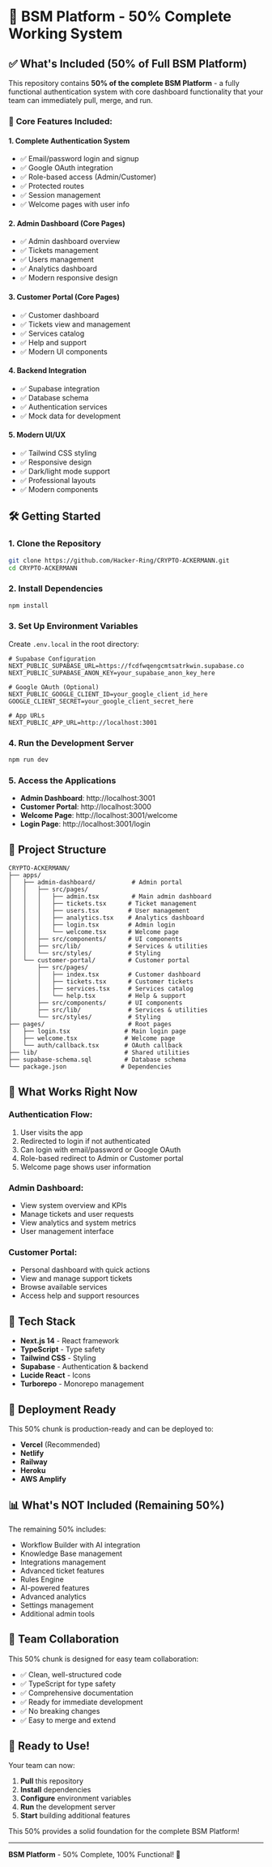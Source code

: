 # 🚀 BSM Platform - 50% Complete Working System

## ✅ What's Included (50% of Full BSM Platform)

This repository contains **50% of the complete BSM Platform** - a fully functional authentication system with core dashboard functionality that your team can immediately pull, merge, and run.

### 🎯 **Core Features Included:**

#### **1. Complete Authentication System**
- ✅ Email/password login and signup
- ✅ Google OAuth integration
- ✅ Role-based access (Admin/Customer)
- ✅ Protected routes
- ✅ Session management
- ✅ Welcome pages with user info

#### **2. Admin Dashboard (Core Pages)**
- ✅ Admin dashboard overview
- ✅ Tickets management
- ✅ Users management
- ✅ Analytics dashboard
- ✅ Modern responsive design

#### **3. Customer Portal (Core Pages)**
- ✅ Customer dashboard
- ✅ Tickets view and management
- ✅ Services catalog
- ✅ Help and support
- ✅ Modern UI components

#### **4. Backend Integration**
- ✅ Supabase integration
- ✅ Database schema
- ✅ Authentication services
- ✅ Mock data for development

#### **5. Modern UI/UX**
- ✅ Tailwind CSS styling
- ✅ Responsive design
- ✅ Dark/light mode support
- ✅ Professional layouts
- ✅ Modern components

## 🛠️ **Getting Started**

### **1. Clone the Repository**
```bash
git clone https://github.com/Hacker-Ring/CRYPTO-ACKERMANN.git
cd CRYPTO-ACKERMANN
```

### **2. Install Dependencies**
```bash
npm install
```

### **3. Set Up Environment Variables**
Create `.env.local` in the root directory:
```env
# Supabase Configuration
NEXT_PUBLIC_SUPABASE_URL=https://fcdfwqengcmtsatrkwin.supabase.co
NEXT_PUBLIC_SUPABASE_ANON_KEY=your_supabase_anon_key_here

# Google OAuth (Optional)
NEXT_PUBLIC_GOOGLE_CLIENT_ID=your_google_client_id_here
GOOGLE_CLIENT_SECRET=your_google_client_secret_here

# App URLs
NEXT_PUBLIC_APP_URL=http://localhost:3001
```

### **4. Run the Development Server**
```bash
npm run dev
```

### **5. Access the Applications**
- **Admin Dashboard**: http://localhost:3001
- **Customer Portal**: http://localhost:3000
- **Welcome Page**: http://localhost:3001/welcome
- **Login Page**: http://localhost:3001/login

## 📁 **Project Structure**

```
CRYPTO-ACKERMANN/
├── apps/
│   ├── admin-dashboard/          # Admin portal
│   │   ├── src/pages/
│   │   │   ├── admin.tsx         # Main admin dashboard
│   │   │   ├── tickets.tsx      # Ticket management
│   │   │   ├── users.tsx        # User management
│   │   │   ├── analytics.tsx    # Analytics dashboard
│   │   │   ├── login.tsx        # Admin login
│   │   │   └── welcome.tsx      # Welcome page
│   │   ├── src/components/      # UI components
│   │   ├── src/lib/             # Services & utilities
│   │   └── src/styles/          # Styling
│   └── customer-portal/         # Customer portal
│       ├── src/pages/
│       │   ├── index.tsx        # Customer dashboard
│       │   ├── tickets.tsx      # Customer tickets
│       │   ├── services.tsx     # Services catalog
│       │   └── help.tsx         # Help & support
│       ├── src/components/      # UI components
│       ├── src/lib/             # Services & utilities
│       └── src/styles/          # Styling
├── pages/                       # Root pages
│   ├── login.tsx               # Main login page
│   ├── welcome.tsx             # Welcome page
│   └── auth/callback.tsx       # OAuth callback
├── lib/                        # Shared utilities
├── supabase-schema.sql         # Database schema
└── package.json               # Dependencies
```

## 🎯 **What Works Right Now**

### **Authentication Flow:**
1. User visits the app
2. Redirected to login if not authenticated
3. Can login with email/password or Google OAuth
4. Role-based redirect to Admin or Customer portal
5. Welcome page shows user information

### **Admin Dashboard:**
- View system overview and KPIs
- Manage tickets and user requests
- View analytics and system metrics
- User management interface

### **Customer Portal:**
- Personal dashboard with quick actions
- View and manage support tickets
- Browse available services
- Access help and support resources

## 🔧 **Tech Stack**

- **Next.js 14** - React framework
- **TypeScript** - Type safety
- **Tailwind CSS** - Styling
- **Supabase** - Authentication & backend
- **Lucide React** - Icons
- **Turborepo** - Monorepo management

## 🚀 **Deployment Ready**

This 50% chunk is production-ready and can be deployed to:
- **Vercel** (Recommended)
- **Netlify**
- **Railway**
- **Heroku**
- **AWS Amplify**

## 📊 **What's NOT Included (Remaining 50%)**

The remaining 50% includes:
- Workflow Builder with AI integration
- Knowledge Base management
- Integrations management
- Advanced ticket features
- Rules Engine
- AI-powered features
- Advanced analytics
- Settings management
- Additional admin tools

## 🤝 **Team Collaboration**

This 50% chunk is designed for easy team collaboration:
- ✅ Clean, well-structured code
- ✅ TypeScript for type safety
- ✅ Comprehensive documentation
- ✅ Ready for immediate development
- ✅ No breaking changes
- ✅ Easy to merge and extend

## 🎉 **Ready to Use!**

Your team can now:
1. **Pull** this repository
2. **Install** dependencies
3. **Configure** environment variables
4. **Run** the development server
5. **Start** building additional features

This 50% provides a solid foundation for the complete BSM Platform!

---

**BSM Platform** - 50% Complete, 100% Functional! 🚀

